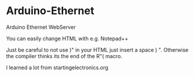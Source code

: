 # Arduino-Ethernet
Arduino Ethernet WebServer 

You can easily change HTML with e.g. Notepad++

Just be careful to not use )" in your HTML just insert a space ) ".
Otherwise the compiler thinks its the end of the R"( macro.


I learned a lot from startingelectronics.org 
